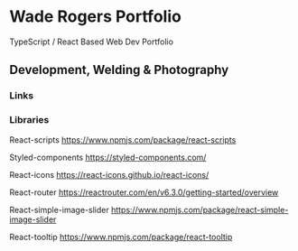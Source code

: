 # Wade Rogers Portfolio
TypeScript / React Based Web Dev Portfolio
## Development, Welding & Photography

### Links


### Libraries
React-scripts
https://www.npmjs.com/package/react-scripts

Styled-components
https://styled-components.com/

React-icons
https://react-icons.github.io/react-icons/

React-router
https://reactrouter.com/en/v6.3.0/getting-started/overview

React-simple-image-slider
https://www.npmjs.com/package/react-simple-image-slider

React-tooltip
https://www.npmjs.com/package/react-tooltip